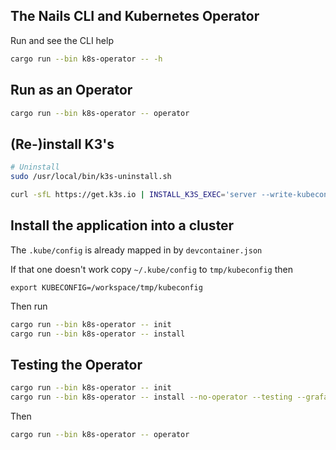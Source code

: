 ## The Nails CLI and Kubernetes Operator

Run and see the CLI help

```sh
cargo run --bin k8s-operator -- -h
```

## Run as an Operator

```sh
cargo run --bin k8s-operator -- operator
```

## (Re-)install K3's

```sh
# Uninstall
sudo /usr/local/bin/k3s-uninstall.sh
```

```sh
curl -sfL https://get.k3s.io | INSTALL_K3S_EXEC='server --write-kubeconfig-mode="644"' sh -
```

## Install the application into a cluster

The `.kube/config` is already mapped in by `devcontainer.json`

If that one doesn't work copy `~/.kube/config` to `tmp/kubeconfig` then

```
export KUBECONFIG=/workspace/tmp/kubeconfig 
```

Then run

```sh
cargo run --bin k8s-operator -- init
cargo run --bin k8s-operator -- install
```

## Testing the Operator

```sh
cargo run --bin k8s-operator -- init
cargo run --bin k8s-operator -- install --no-operator --testing --grafana --hostname-url http://192.168.178.57
```

Then

```sh
cargo run --bin k8s-operator -- operator
```